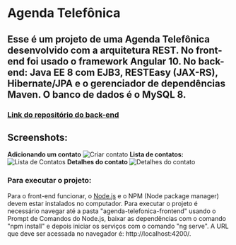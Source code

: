 # Agenda Telefônica
## Esse é um projeto de uma Agenda Telefônica desenvolvido com a arquitetura REST. No front-end foi usado o framework Angular 10. No back-end: Java EE 8 com EJB3, RESTEasy (JAX-RS), Hibernate/JPA e o gerenciador de dependências Maven. O banco de dados é o MySQL 8.

### [Link do repositório do back-end](https://github.com/israelferreira/agenda-telefonica-backend)

## Screenshots:
**Adicionando um contato**
![Criar contato](https://user-images.githubusercontent.com/37079133/72674825-67bb0980-3a5a-11ea-90fd-03ef26a01750.PNG)
**Lista de contatos:**
![Lista de Contatos](https://user-images.githubusercontent.com/37079133/72674766-76ed8780-3a59-11ea-8b10-ef95202903e1.PNG)
**Detalhes do contato**
![Detalhes do contato](https://user-images.githubusercontent.com/37079133/72674765-76ed8780-3a59-11ea-95e2-5c45690cbfc5.PNG)


### Para executar o projeto:
Para o front-end funcionar, o [Node.js](https://nodejs.org) e o NPM (Node package manager) devem estar instalados no computador.
Para executar o projeto é necessário navegar até a pasta "agenda-telefonica-frontend" usando o Prompt de Comandos do Node.js, baixar as dependências com o comando "npm install" e depois iniciar os serviços com o comando "ng serve". A URL que deve ser acessada no navegador é: http://localhost:4200/.
